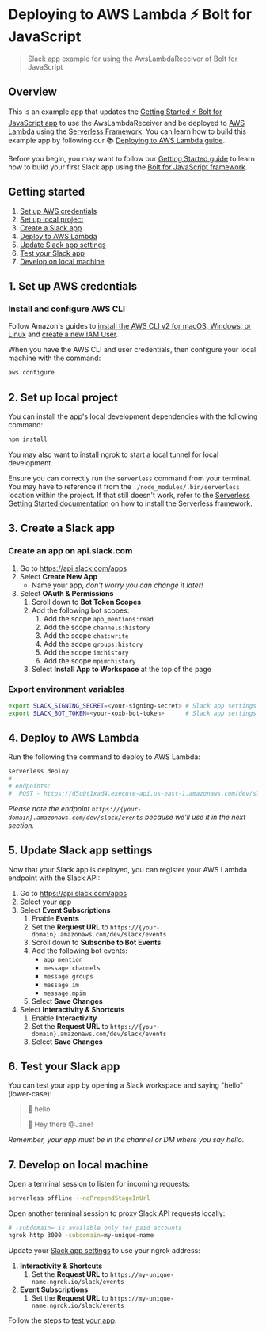 # Deploying to AWS Lambda ⚡️ Bolt for JavaScript

> Slack app example for using the AwsLambdaReceiver of Bolt for JavaScript

## Overview

This is an example app that updates the [Getting Started ⚡️ Bolt for JavaScript app][bolt-app] to use the AwsLambdaReceiver and be deployed to [AWS Lambda][aws-lambda] using the [Serverless Framework][serverless-framework].
You can learn how to build this example app by following our 📚 [Deploying to AWS Lambda guide][bolt-guide-aws-lambda].

Before you begin, you may want to follow our [Getting Started guide][bolt-guide] to learn how to build your first Slack app using the [Bolt for JavaScript framework][bolt-website].

## Getting started

1. [Set up AWS credentials](#1-set-up-aws-credentials)
1. [Set up local project](#2-set-up-local-project)
1. [Create a Slack app](#3-create-a-slack-app)
1. [Deploy to AWS Lambda](#4-deploy-to-aws-lambda)
1. [Update Slack app settings](#5-update-slack-app-settings)
1. [Test your Slack app](#6-test-your-slack-app)
1. [Develop on local machine](#7-develop-on-local-machine)

## 1. Set up AWS credentials

### Install and configure AWS CLI

Follow Amazon's guides to [install the AWS CLI v2 for macOS, Windows, or Linux][aws-cli-install] and [create a new IAM User][aws-cli-configure-user].

When you have the AWS CLI and user credentials, then configure your local machine with the command:

```zsh
aws configure
```

## 2. Set up local project

You can install the app's local development dependencies with the following command:

```zsh
npm install
```

You may also want to [install ngrok][ngrok-install] to start a local tunnel for local development.

Ensure you can correctly run the `serverless` command from your terminal. You may have to reference it from the `./node_modules/.bin/serverless` location within the project. If that still doesn't work, refer to the [Serverless Getting Started documentation][serverless-install] on how to install the Serverless framework.

## 3. Create a Slack app

### Create an app on api.slack.com

1. Go to https://api.slack.com/apps
1. Select **Create New App**
    * Name your app, _don't worry you can change it later!_
1. Select **OAuth & Permissions**
    1. Scroll down to **Bot Token Scopes**
    1. Add the following bot scopes:
        1. Add the scope `app_mentions:read`
        1. Add the scope `channels:history`
        1. Add the scope `chat:write`
        1. Add the scope `groups:history`
        1. Add the scope `im:history`
        1. Add the scope `mpim:history`
    1. Select **Install App to Workspace** at the top of the page

### Export environment variables

```zsh
export SLACK_SIGNING_SECRET=<your-signing-secret> # Slack app settings > "Basic Information"
export SLACK_BOT_TOKEN=<your-xoxb-bot-token>      # Slack app settings > "OAuth & Permissions"
```

## 4. Deploy to AWS Lambda

Run the following the command to deploy to AWS Lambda:

```zsh
serverless deploy
# ...
# endpoints:
#  POST - https://d5c0t1xad4.execute-api.us-east-1.amazonaws.com/dev/slack/events
```

_Please note the endpoint `https://{your-domain}.amazonaws.com/dev/slack/events` because we'll use it in the next section._

## 5. Update Slack app settings

Now that your Slack app is deployed, you can register your AWS Lambda endpoint with the Slack API:

1. Go to https://api.slack.com/apps
1. Select your app
1. Select **Event Subscriptions**
    1. Enable **Events**
    1. Set the **Request URL** to `https://{your-domain}.amazonaws.com/dev/slack/events`
    1. Scroll down to **Subscribe to Bot Events**
    1. Add the following bot events:
        - `app_mention`
        - `message.channels`
        - `message.groups`
        - `message.im`
        - `message.mpim`
    1. Select **Save Changes**
1. Select **Interactivity & Shortcuts**
    1. Enable **Interactivity**
    1. Set the **Request URL** to `https://{your-domain}.amazonaws.com/dev/slack/events`
    1. Select **Save Changes**

## 6. Test your Slack app

You can test your app by opening a Slack workspace and saying "hello" (lower-case):

> 💬 hello
>
> 🤖 Hey there @Jane!

_Remember, your app must be in the channel or DM where you say hello._

## 7. Develop on local machine

Open a terminal session to listen for incoming requests:

```zsh
serverless offline --noPrependStageInUrl
```

Open another terminal session to proxy Slack API requests locally:

```zsh
# -subdomain= is available only for paid accounts
ngrok http 3000 -subdomain=my-unique-name
```

Update your [Slack app settings][slack-app-settings] to use your ngrok address:
1. **Interactivity & Shortcuts**
    1. Set the **Request URL** to `https://my-unique-name.ngrok.io/slack/events`
1. **Event Subscriptions**
    1. Set the **Request URL** to `https://my-unique-name.ngrok.io/slack/events`

Follow the steps to [test your app](#6-test-your-slack-app).

[aws-cli-install]: https://docs.aws.amazon.com/cli/latest/userguide/install-cliv2.html
[aws-cli-configure]: https://docs.aws.amazon.com/cli/latest/userguide/cli-configure-quickstart.html
[aws-cli-configure-user]: https://docs.aws.amazon.com/cli/latest/userguide/cli-configure-quickstart.html#cli-configure-quickstart-creds
[aws-lambda]: https://aws.amazon.com/lambda/
[bolt-app]: https://github.com/slackapi/bolt-js-getting-started-app
[bolt-guide]: https://tools.slack.dev/bolt-js/getting-started/
[bolt-guide-aws-lambda]: https://tools.slack.dev/bolt-js/deployments/aws-lambda/
[bolt-website]: https://tools.slack.dev/bolt-js/
[ngrok-install]: https://api.slack.com/tutorials/tunneling-with-ngrok
[serverless-framework]: https://serverless.com/
[serverless-install]: https://www.serverless.com/framework/docs/getting-started/
[slack-app-settings]: https://api.slack.com/apps
